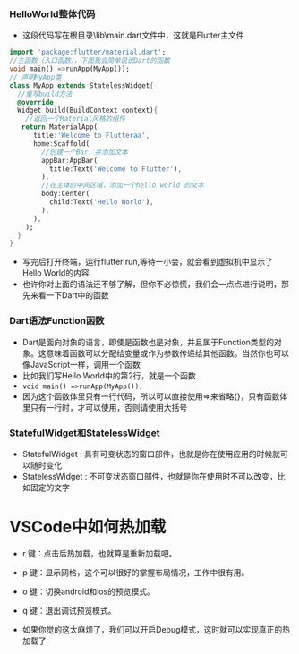 ### HelloWorld整体代码

* 这段代码写在根目录\lib\main.dart文件中，这就是Flutter主文件
```dart
import 'package:flutter/material.dart';
//主函数（入口函数），下面我会简单说说Dart的函数
void main() =>runApp(MyApp());
// 声明MyApp类
class MyApp extends StatelessWidget{
  //重写build方法
  @override
  Widget build(BuildContext context){
    //返回一个Material风格的组件
   return MaterialApp(
      title:'Welcome to Flutteraa',
      home:Scaffold(
        //创建一个Bar，并添加文本
        appBar:AppBar(
          title:Text('Welcome to Flutter'),
        ),
        //在主体的中间区域，添加一个hello world 的文本
        body:Center(
          child:Text('Hello World'),
        ),
      ),
    );
  }
}
```
* 写完后打开终端，运行flutter run,等待一小会，就会看到虚拟机中显示了Hello World的内容
* 也许你对上面的语法还不够了解，但你不必惊慌，我们会一点点进行说明，那先来看一下Dart中的函数

### Dart语法Function函数
* Dart是面向对象的语言，即使是函数也是对象，并且属于Function类型的对象。这意味着函数可以分配给变量或作为参数传递给其他函数。当然你也可以像JavaScript一样，调用一个函数
* 比如我们写Hello World中的第2行，就是一个函数
* `void main() =>runApp(MyApp());`
* 因为这个函数体里只有一行代码，所以可以直接使用=>来省略{}，只有函数体里只有一行时，才可以使用，否则请使用大括号

### StatefulWidget和StatelessWidget

* StatefulWidget : 具有可变状态的窗口部件，也就是你在使用应用的时候就可以随时变化
* StatelessWidget : 不可变状态窗口部件，也就是你在使用时不可以改变，比如固定的文字

# VSCode中如何热加载

* r 键：点击后热加载，也就算是重新加载吧。
* p 键：显示网格，这个可以很好的掌握布局情况，工作中很有用。
* o 键：切换android和ios的预览模式。
* q 键：退出调试预览模式。

* 如果你觉的这太麻烦了，我们可以开启Debug模式，这时就可以实现真正的热加载了